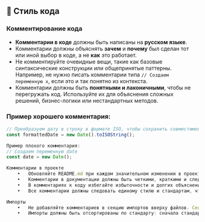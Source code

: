 ## 🧠 Стиль кода

### Комментирование кода

- **Комментарии в коде** должны быть написаны на **русском языке**.
- Комментарии должны объяснять **зачем** и **почему** был сделан тот или иной выбор в коде, а не **как** это работает.
- Не комментируйте очевидные вещи, такие как базовые синтаксические конструкции или общепринятые паттерны. Например, не нужно писать комментарии типа `// Создаем переменную x`, если это и так понятно из контекста.
- Комментарии должны быть **понятными и лаконичными**, чтобы не перегружать код. Используйте их для объяснения сложных решений, бизнес-логики или нестандартных методов.

### Пример хорошего комментария:

```typescript
// Преобразуем дату в строку в формате ISO, чтобы сохранить совместимость с API
const formattedDate = new Date().toISOString();

Пример плохого комментария:
// Создаем переменную date
const date = new Date();

Комментарии в проекте
	•	Обновляйте README.md при каждом значительном изменении в проекте.
	•	Комментарии в документации должны быть четкими, краткими и следовать Google Technical Writing Style Guide.
	•	В комментариях к коду избегайте избыточности и долгих объяснений. Чем проще и понятнее будет комментарий, тем лучше.
	•	Все комментарии должны следовать единому стилю и стандартам, чтобы обеспечить согласованность и легкость в поддержке проекта.

Импорты
	•	Не добавляйте комментариев в секцию импортов вверху файлов. Секция импортов должна быть чистой и без лишних объяснений.
	•	Импорты должны быть отсортированы по стандарту: сначала стандартные библиотеки, затем сторонние библиотеки и, в конце, локальные модули.
```
